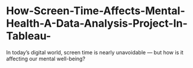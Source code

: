 # How-Screen-Time-Affects-Mental-Health-A-Data-Analysis-Project-In-Tableau-
In today’s digital world, screen time is nearly unavoidable — but how is it affecting our mental well-being?
